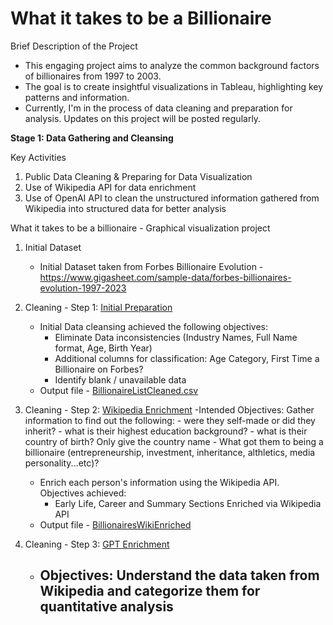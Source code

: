 # What it takes to be a Billionaire

Brief Description of the Project
- This engaging project aims to analyze the common background factors of billionaires from 1997 to 2003.
- The goal is to create insightful visualizations in Tableau, highlighting key patterns and information.
- Currently, I'm in the process of data cleaning and preparation for analysis. Updates on this project will be posted regularly.


**Stage 1: Data Gathering and Cleansing**

Key Activities

1. Public Data Cleaning & Preparing for Data Visualization
2. Use of Wikipedia API for data enrichment
3. Use of OpenAI API to clean the unstructured information gathered from Wikipedia into structured data for better analysis

What it takes to be a billionaire - Graphical visualization project

1. Initial Dataset
   - Initial Dataset taken from Forbes Billionaire Evolution - https://www.gigasheet.com/sample-data/forbes-billionaires-evolution-1997-2023

2. Cleaning - Step 1: [Initial Preparation](/billionaireslistclean.py)
   - Initial Data cleansing achieved the following objectives:
      - Eliminate Data inconsistencies (Industry Names, Full Name format, Age, Birth Year)
      - Additional columns for classification: Age Category, First Time a Billionaire on Forbes?
      - Identify blank / unavailable data
   - Output file - [BillionaireListCleaned.csv](/BillionaireListCleaned.csv)
  
3. Cleaning - Step 2: [Wikipedia Enrichment](/wikipedia_enrich.py)
   -Intended Objectives: Gather information to find out the following:
               - were they self-made or did they inherit? 
               - what is their highest education background? 
               - what is their country of birth? Only give the country name
               - What got them to being a billionaire (entrepreneurship, investment, inheritance, althletics, media personality...etc)?
   - Enrich each person's information using the Wikipedia API. Objectives achieved:
      - Early Life, Career and Summary Sections Enriched via Wikipedia API
   - Output file - [BillionairesWikiEnriched](/BillionairesWikiEnriched.csv)
  
4. Cleaning - Step 3: [GPT Enrichment](/BillionairesGPTEnriched.csv)
   - Objectives: Understand the data taken from Wikipedia and categorize them for quantitative analysis
      - 
